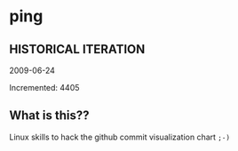 # ping

## HISTORICAL ITERATION
2009-06-24

Incremented: 4405

## What is this?? 
Linux skills to hack the github commit visualization chart `;-)`
